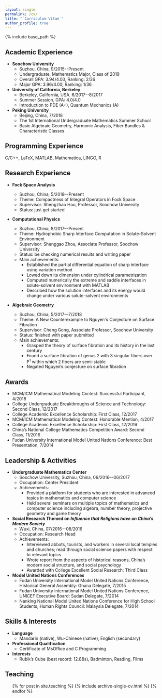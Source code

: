 ```yaml
---
layout: single
permalink: /cv/
title: "`Curriculum Vitae`"
author_profile: true
---
```


{% include base_path %}

**Academic Experience**
----------------------------------------------------------------------------------------
* **Soochow University**
  * Suzhou, China, 9/2015--Present
  * Undergraduate, Mathematics Major, Class of 2019
  * Overall GPA: 3.94/4.00, Ranking: 2/36
  * Major GPA: 3.96/4.00, Ranking: 1/36
* **University of California, Berkeley**
  * Berkeley, California, USA, 6/2017--8/2017
  * Summer Session, GPA: 4.0/4.0
  * Introduction to PDE (A+), Quantum Mechanics (A)
* **Peking University**
  * Beijing, China, 7/2018
  * The 1st International Undergraduate Mathematics Summer School
  * Basic Algebraic Geometry, Harmonic Analysis, Fiber Bundles & Characteristic Classes

**Programming Experience**
----------------------------------------------------------------------------------------
C/C++, LaTeX, MATLAB, Mathematica, LINGO, R

**Research Experience**
----------------------------------------------------------------------------------------
* **Fock Space Analysis**
  * Suzhou, China, 5/2018–-Present
  * Theme: Compactness of Integral Operators in Fock Space
  * Supervisor: Shengzhao Hou, Professor, Soochow University
  * Status: just get started

* **Computational Physics**
  * Suzhou, China, 8/2017–-Present
  * Theme: Hydrophobic Sharp Interface Computation in Solute-Solvent Environment
  * Supervisor: Shenggao Zhou, Associate Professor, Soochow University
  * Status: be checking numerical results and writing paper
  * Main achievements:
    * Established the partial differential equation of sharp interface using variation method
    * Lowed down its dimension under cylindrical parametrization
    * Computed numerically the extreme and saddle interfaces in solute-solvent environment with MATLAB
    * Described how the solution interfaces and its energy would change under various solute-solvent environments

* **Algebraic Geometry**
  * Suzhou, China, 5/2017-–7/2018
  * Theme: A New Counterexample to Nguyen's Conjecture on Surface Fibration
  * Supervisor: Cheng Gong, Associate Professor, Soochow University
  * Status: finished with paper submitted
  * Main achievements:
    * Grasped the theory of surface fibration and its history in the last century
    * Found a surface fibration of genus 2 with 3 singular fibers over P<sup>1</sup> within which 2 fibers are semi-stable
    * Negated Nguyen’s conjecture on surface fibration

**Awards**
----------------------------------------------------------------------------------------
* MCM/ICM Mathematical Modeling Contest: Successful Participant, 4/2018
* College Undergraduate Breakthroughs of Science and Technology: Second Class, 12/2017
* College Academic Excellence Scholarship: First Class, 12/2017
* MCM/ICM Mathematical Modeling Contest: Honorable Mention, 4/2017
* College Academic Excellence Scholarship: First Class, 12/2016
* China’s National College Mathematics Competition Award: Second Class, 11/2016
* Fudan University International Model United Nations Conference: Best Presentation, 7/2014

**Leadership & Activities**
----------------------------------------------------------------------------------------
* **Undergraduate Mathematics Center**
  * Soochow University, Suzhou, China, 09/2016–-06/2017
  * Occupation: Center President
  * Achievements:
    * Provided a platform for students who are interested in advanced topics in mathematics and computer science
    * Held several seminars on multiple topics of mathematics and computer science including algebra, number theory, projective geometry and game theory
* **Social Research Themed on _Influence that Religions have on China’s Modern Society_**
  * Wuxi, China, 07/2016–-08/2016
  * Occupation: Research Head
  * Achievements:
    * Interviewed abbots, tourists, and workers in several local temples and churches; read through social science papers with respect to relevant topics
    * Wrote report from the aspects of historical reasons, China’s modern social structure, and social psychology
    * Awarded with College Excellent Social Research: Third Class
* **Model United Nations Conferences**
  * Fudan University International Model United Nations Conference, Historical General Assembly: Ghana Delegate, 7/2015
  * Fudan University International Model United Nations Conference, UNICEF Executive Board: Sudan Delegate, 7/2014
  * Nanking National Model United Nations Conference for High School Students, Human Rights Council: Malaysia Delegate, 7/2014

**Skills & Interests**
----------------------------------------------------------------------------------------
* **Language**
  * Mandarin (native), Wu-Chinese (native), English (secondary)
* **Professional Qualification**
  * Certificate of MsOffice and C Programming
* **Interests**
  * Rubik’s Cube (best record: 12.88s), Badminton, Reading, Films
  
**Teaching**
----------------------------------------------------------------------------------------
  <ul>{% for post in site.teaching %}
    {% include archive-single-cv.html %}
  {% endfor %}</ul>